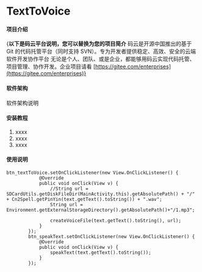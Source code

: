 # TextToVoice

#### 项目介绍
{**以下是码云平台说明，您可以替换为您的项目简介**
码云是开源中国推出的基于 Git 的代码托管平台（同时支持 SVN）。专为开发者提供稳定、高效、安全的云端软件开发协作平台
无论是个人、团队、或是企业，都能够用码云实现代码托管、项目管理、协作开发。企业项目请看 [https://gitee.com/enterprises](https://gitee.com/enterprises)}

#### 软件架构
软件架构说明


#### 安装教程

1. xxxx
2. xxxx
3. xxxx

#### 使用说明

~~~
btn_textToVoice.setOnClickListener(new View.OnClickListener() {
            @Override
            public void onClick(View v) {
                //String url = SDCardUtils.getDiskFileDir(MainActivity.this).getAbsolutePath() + "/" + Cn2Spell.getPinYin(text.getText().toString()) + ".wav";
                String url = Environment.getExternalStorageDirectory().getAbsolutePath()+"/1.mp3";

                createVoiceFile(text.getText().toString(), url);
            }
        });
        btn_speakText.setOnClickListener(new View.OnClickListener() {
            @Override
            public void onClick(View v) {
                speakText(text.getText().toString());
            }
        });
~~~